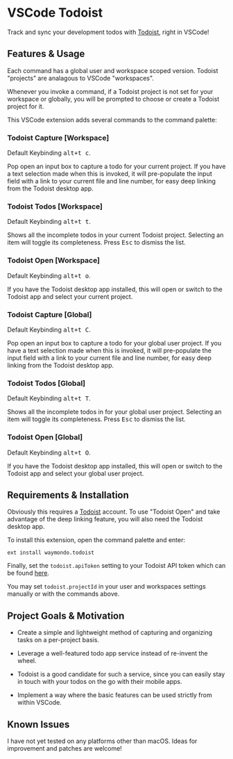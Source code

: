 # VSCode Todoist

Track and sync your development todos with [Todoist](https://todoist.com), right in VSCode!

## Features & Usage

Each command has a global user and workspace scoped version. Todoist "projects" are analagous to VSCode "workspaces".

Whenever you invoke a command, if a Todoist project is not set for your workspace or globally, you will be prompted to choose or create a Todoist project for it.

This VSCode extension adds several commands to the command palette:

### Todoist Capture [Workspace]

Default Keybinding <kbd>alt+t c</kbd>.

Pop open an input box to capture a todo for your current project. If you have a text selection made when this is invoked, it will pre-populate the input field with a link to your current file and line number, for easy deep linking from the Todoist desktop app.

### Todoist Todos [Workspace]

Default Keybinding <kbd>alt+t t</kbd>.

Shows all the incomplete todos in your current Todoist project. Selecting an item will toggle its completeness. Press <kbd>Esc</kbd> to dismiss the list.

### Todoist Open [Workspace]

Default Keybinding <kbd>alt+t o</kbd>.

If you have the Todoist desktop app installed, this will open or switch to the Todoist app and select your current project.

### Todoist Capture [Global]

Default Keybinding <kbd>alt+t C</kbd>.

Pop open an input box to capture a todo for your global user project. If you have a text selection made when this is invoked, it will pre-populate the input field with a link to your current file and line number, for easy deep linking from the Todoist desktop app.

### Todoist Todos [Global]

Default Keybinding <kbd>alt+t T</kbd>.

Shows all the incomplete todos in for your global user project. Selecting an item will toggle its completeness. Press <kbd>Esc</kbd> to dismiss the list.

### Todoist Open [Global]

Default Keybinding <kbd>alt+t O</kbd>.

If you have the Todoist desktop app installed, this will open or switch to the Todoist app and select your global user project.

## Requirements & Installation

Obviously this requires a [Todoist](https://todoist.com) account. To use "Todoist Open" and take advantage of the deep linking feature, you will also need the Todoist desktop app.

To install this extension, open the command palette and enter:

```
ext install waymondo.todoist
```

Finally, set the `todoist.apiToken` setting to your Todoist API token which can be found [here](https://todoist.com/prefs/integrations).

You may set `todoist.projectId` in your user and workspaces settings manually or with the commands above.

## Project Goals & Motivation

* Create a simple and lightweight method of capturing and organizing tasks on a per-project basis.

* Leverage a well-featured todo app service instead of re-invent the wheel.

* Todoist is a good candidate for such a service, since you can easily stay in touch with your todos on the go with their mobile apps.

* Implement a way where the basic features can be used strictly from within VSCode.

## Known Issues

I have not yet tested on any platforms other than macOS. Ideas for improvement and patches are welcome!
